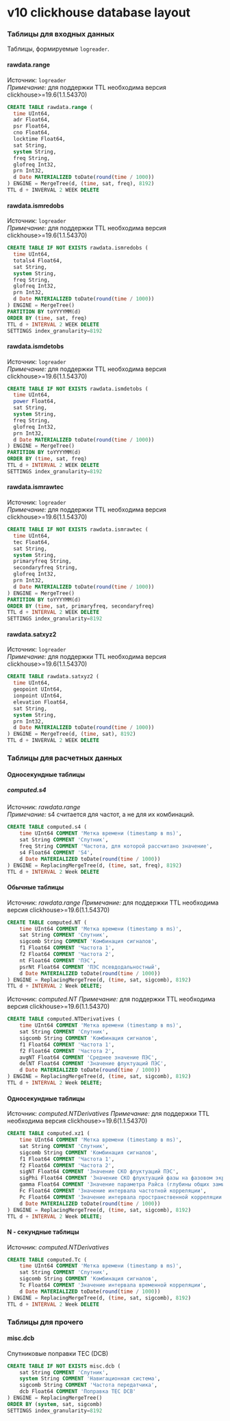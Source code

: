 v10 clickhouse database layout
=============================

### Таблицы для входных данных

Таблицы, формируемые `logreader`.

#### rawdata.range

Источник: `logreader`  
*Примечание:* для поддержки TTL необходима версия clickhouse>=19.6(1.1.54370)

```sql
CREATE TABLE rawdata.range (
  time UInt64,
  adr Float64,
  psr Float64,
  cno Float64,
  locktime Float64,
  sat String,
  system String,
  freq String,
  glofreq Int32,
  prn Int32,
  d Date MATERIALIZED toDate(round(time / 1000))
) ENGINE = MergeTree(d, (time, sat, freq), 8192)
TTL d + INVERVAL 2 WEEK DELETE
```

#### rawdata.ismredobs

Источник: `logreader`  
*Примечание:* для поддержки TTL необходима версия clickhouse>=19.6(1.1.54370)

```sql
CREATE TABLE IF NOT EXISTS rawdata.ismredobs (
  time UInt64,
  totals4 Float64,
  sat String,
  system String,
  freq String,
  glofreq Int32,
  prn Int32,
  d Date MATERIALIZED toDate(round(time / 1000))
) ENGINE = MergeTree()
PARTITION BY toYYYYMM(d)
ORDER BY (time, sat, freq)
TTL d + INTERVAL 2 WEEK DELETE
SETTINGS index_granularity=8192
```

#### rawdata.ismdetobs

Источник: `logreader`  
*Примечание:* для поддержки TTL необходима версия clickhouse>=19.6(1.1.54370)

```sql
CREATE TABLE IF NOT EXISTS rawdata.ismdetobs (
  time UInt64,
  power Float64,
  sat String,
  system String,
  freq String,
  glofreq Int32,
  prn Int32,
  d Date MATERIALIZED toDate(round(time / 1000))
) ENGINE = MergeTree()
PARTITION BY toYYYYMM(d)
ORDER BY (time, sat, freq)
TTL d + INTERVAL 2 WEEK DELETE
SETTINGS index_granularity=8192
```

#### rawdata.ismrawtec

Источник: `logreader`  
*Примечание:* для поддержки TTL необходима версия clickhouse>=19.6(1.1.54370)

```sql
CREATE TABLE IF NOT EXISTS rawdata.ismrawtec (
  time UInt64,
  tec Float64,
  sat String,
  system String,
  primaryfreq String,
  secondaryfreq String,
  glofreq Int32,
  prn Int32,
  d Date MATERIALIZED toDate(round(time / 1000))
) ENGINE = MergeTree()
PARTITION BY toYYYYMM(d)
ORDER BY (time, sat, primaryfreq, secondaryfreq)
TTL d + INTERVAL 2 WEEK DELETE
SETTINGS index_granularity=8192
```

#### rawdata.satxyz2

Источник: `logreader`  
*Примечание:* для поддержки TTL необходима версия clickhouse>=19.6(1.1.54370)

```sql
CREATE TABLE rawdata.satxyz2 (
  time UInt64,
  geopoint UInt64,
  ionpoint UInt64,
  elevation Float64,
  sat String,
  system String,
  prn Int32,
  d Date MATERIALIZED toDate(round(time / 1000))
) ENGINE = MergeTree(d, (time, sat), 8192)
TTL d + INVERVAL 2 WEEK DELETE
```

### Таблицы для расчетных данных

#### Односекундные таблицы

##### computed.s4

Источник: *rawdata.range*  
*Примечание:* s4 считается для частот, а не для их комбинаций.  

```sql
CREATE TABLE computed.s4 (
    time UInt64 COMMENT 'Метка времени (timestamp в ms)',
    sat String COMMENT 'Спутник',
    freq String COMMENT 'Частота, для которой рассчитано значение',
    s4 Float64 COMMENT 'S4',
    d Date MATERIALIZED toDate(round(time / 1000))
) ENGINE = ReplacingMergeTree(d, (time, sat, freq), 8192)
TTL d + INTERVAL 2 Week DELETE
```

#### Обычные таблицы

Источник: *rawdata.range*
*Примечание:* для поддержки TTL необходима версия clickhouse>=19.6(1.1.54370)

```sql
CREATE TABLE computed.NT (
    time UInt64 COMMENT 'Метка времени (timestamp в ms)',
    sat String COMMENT 'Спутник',
    sigcomb String COMMENT 'Комбинация сигналов',
    f1 Float64 COMMENT 'Частота 1',
    f2 Float64 COMMENT 'Частота 2',
    nt Float64 COMMENT 'ПЭС',
    psrNt Float64 COMMENT 'ПЭС псевдодальностный',
    d Date MATERIALIZED toDate(round(time / 1000))
) ENGINE = ReplacingMergeTree(d, (time, sat, sigcomb), 8192)
TTL d + INTERVAL 2 Week DELETE;
```

Источник: *computed.NT*
*Примечание:* для поддержки TTL необходима версия clickhouse>=19.6(1.1.54370)

```sql
CREATE TABLE computed.NTDerivatives (
    time UInt64 COMMENT 'Метка времени (timestamp в ms)',
    sat String COMMENT 'Спутник',
    sigcomb String COMMENT 'Комбинация сигналов',
    f1 Float64 COMMENT 'Частота 1',
    f2 Float64 COMMENT 'Частота 2',
    avgNT Float64 COMMENT 'Среднее значение ПЭС',
    delNT Float64 COMMENT 'Значение флуктуаций ПЭС',
    d Date MATERIALIZED toDate(round(time / 1000))
) ENGINE = ReplacingMergeTree(d, (time, sat, sigcomb), 8192) 
TTL d + INTERVAL 2 Week DELETE;
```

#### Односекундные таблицы

Источник: *computed.NTDerivatives*
*Примечание:* для поддержки TTL необходима версия clickhouse>=19.6(1.1.54370)

```sql
CREATE TABLE computed.xz1 (
    time UInt64 COMMENT 'Метка времени (timestamp в ms)',
    sat String COMMENT 'Спутник',
    sigcomb String COMMENT 'Комбинация сигналов',
    f1 Float64 COMMENT 'Частота 1',
    f2 Float64 COMMENT 'Частота 2',
    sigNT Float64 COMMENT 'Значение СКО флуктуаций ПЭС',
    sigPhi Float64 COMMENT 'Значение СКО флуктуаций фазы на фазовом экране',
    gamma Float64 COMMENT 'Значение параметра Райса (глубины общих замираний)',
    Fc Float64 COMMENT 'Значение интервала частотной корреляции',
    Pc Float64 COMMENT 'Значение интервала пространственной корреляции',
    d Date MATERIALIZED toDate(round(time / 1000))
) ENGINE = ReplacingMergeTree(d, (time, sat, sigcomb), 8192) 
TTL d + INTERVAL 2 Week DELETE;
```

#### N - секундные таблицы

Источник: *computed.NTDerivatives*

```sql
CREATE TABLE computed.Tc (
    time UInt64 COMMENT 'Метка времени (timestamp в ms)',
    sat String COMMENT 'Спутник',
    sigcomb String COMMENT 'Комбинация сигналов',
    Tc Float64 COMMENT 'Значение интервала временной корреляции',
    d Date MATERIALIZED toDate(round(time / 1000))
) ENGINE = ReplacingMergeTree(d, (time, sat, sigcomb), 8192)
TTL d + INTERVAL 2 Week DELETE
```

### Таблицы для прочего

#### misc.dcb

Спутниковые поправки TEC (DCB)

```sql
CREATE TABLE IF NOT EXISTS misc.dcb (
    sat String COMMENT 'Спутник',
    system String COMMENT 'Навигационная система',
    sigcomb String COMMENT 'Частота передатчика',
    dcb Float64 COMMENT 'Поправка TEC DCB'
) ENGINE = ReplacingMergeTree()
ORDER BY (system, sat, sigcomb)
SETTINGS index_granularity=8192
```

